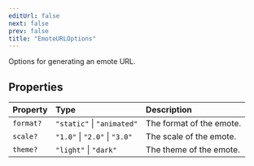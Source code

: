 ```yaml
---
editUrl: false
next: false
prev: false
title: "EmoteURLOptions"
---
```


Options for generating an emote URL.

## Properties

| Property | Type | Description |
| :------ | :------ | :------ |
| `format?` | `"static"` \| `"animated"` | The format of the emote. |
| `scale?` | `"1.0"` \| `"2.0"` \| `"3.0"` | The scale of the emote. |
| `theme?` | `"light"` \| `"dark"` | The theme of the emote. |
